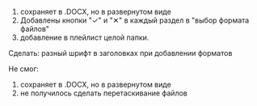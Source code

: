 1) сохраняет в .DOCX, но в развернутом виде
2) Добавлены кнопки "✓" и "✕" в каждый раздел в "выбор формата файлов"
3) добавление в плейлист целой папки.



Сделать: 
разный шрифт в заголовках при добавлении форматов




Не смог:
1) сохраняет в .DOCX, но в развернутом виде
2) не получилось сделать перетаскивание файлов